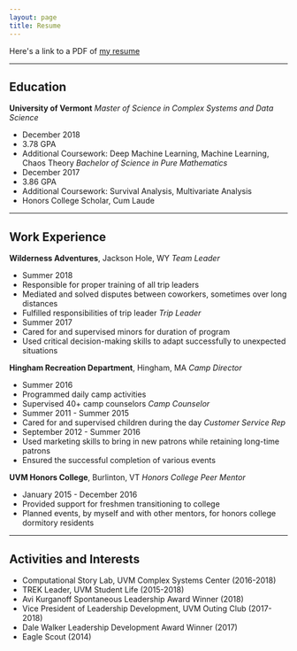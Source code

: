 ```yaml
---
layout: page
title: Resume
---
```

Here's a link to a PDF of [my resume](/docs/resume_12232018.pdf)
___

## Education
**University of Vermont**
_Master of Science in Complex Systems and Data Science_
+ December 2018
+ 3.78 GPA
+ Additional Coursework: Deep Machine Learning, Machine Learning, Chaos Theory
_Bachelor of Science in Pure Mathematics_
+ December 2017
+ 3.86 GPA
+ Additional Coursework: Survival Analysis, Multivariate Analysis
+ Honors College Scholar, Cum Laude
___

## Work Experience
**Wilderness Adventures**, Jackson Hole, WY
_Team Leader_
+ Summer 2018
+ Responsible for proper training of all trip leaders
+ Mediated and solved disputes between coworkers, sometimes over long distances
+ Fulfilled responsibilities of trip leader
_Trip Leader_
+ Summer 2017
+ Cared for and supervised minors for duration of program
+ Used critical decision-making skills to adapt successfully to unexpected
situations

**Hingham Recreation Department**, Hingham, MA
_Camp Director_
+ Summer 2016
+ Programmed daily camp activities
+ Supervised 40+ camp counselors
_Camp Counselor_
+ Summer 2011 - Summer 2015
+ Cared for and supervised children during the day
_Customer Service Rep_
+ September 2012 - Summer 2016
+ Used marketing skills to bring in new patrons while retaining long-time patrons
+ Ensured the successful completion of various events

**UVM Honors College**, Burlinton, VT
_Honors College Peer Mentor_
+ January 2015 - December 2016
+ Provided support for freshmen transitioning to college
+ Planned events, by myself and with other mentors, for honors college dormitory
residents

___

## Activities and Interests
+ Computational Story Lab, UVM Complex Systems Center (2016-2018)
+ TREK Leader, UVM Student Life (2015-2018)
+ Avi Kurganoff Spontaneous Leadership Award Winner (2018)
+ Vice President of Leadership Development, UVM Outing Club (2017-2018)
+ Dale Walker Leadership Development Award Winner (2017)
+ Eagle Scout (2014)

